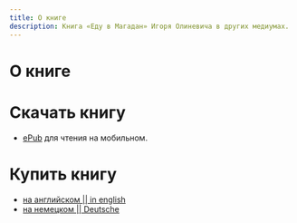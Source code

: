 ```yaml
---
title: О книге
description: Книга «Еду в Магадан» Игоря Олиневича в других медиумах.
---
```


# О книге


# Скачать книгу

- [ePub](https://www.dropbox.com/s/d4ln51hwlctzkhb/%D0%95%D0%B4%D1%83%20%D0%B2%20%D0%9C%D0%B0%D0%B3%D0%B0%D0%B4%D0%B0%D0%BD%20%28%D0%98%D0%B3%D0%BE%D1%80%D1%8C%20%D0%9E%D0%BB%D0%B8%D0%BD%D0%B5%D0%B2%D0%B8%D1%87%29.epub?dl=0) для чтения на мобильном.

# Купить книгу

- [на английском || in english](https://black-mosquito.org/de/ihar-alinevich-on-the-way-to-magadan.html)
- [на немецком || Deutsche](https://black-mosquito.org/de/ihaz-alinevich-auf-dem-weg-nach-magadan.html.html)
